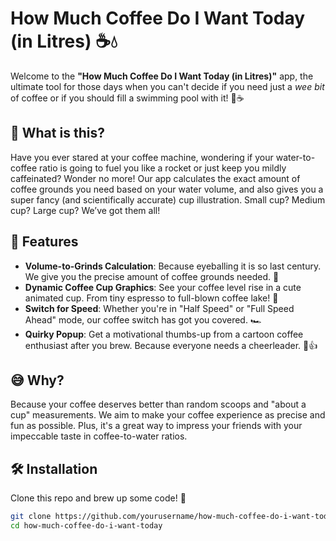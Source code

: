 # How Much Coffee Do I Want Today (in Litres) ☕💧

Welcome to the **"How Much Coffee Do I Want Today (in Litres)"** app, the ultimate tool for those days when you can't decide if you need just a *wee bit* of coffee or if you should fill a swimming pool with it! 🌊☕

## 🚀 What is this?

Have you ever stared at your coffee machine, wondering if your water-to-coffee ratio is going to fuel you like a rocket or just keep you mildly caffeinated? Wonder no more! Our app calculates the exact amount of coffee grounds you need based on your water volume, and also gives you a super fancy (and scientifically accurate) cup illustration. Small cup? Medium cup? Large cup? We’ve got them all!

## 🎉 Features

- **Volume-to-Grinds Calculation**: Because eyeballing it is so last century. We give you the precise amount of coffee grounds needed. 💯
- **Dynamic Coffee Cup Graphics**: See your coffee level rise in a cute animated cup. From tiny espresso to full-blown coffee lake! 🌋
- **Switch for Speed**: Whether you're in "Half Speed" or "Full Speed Ahead" mode, our coffee switch has got you covered. 🏎️
- **Quirky Popup**: Get a motivational thumbs-up from a cartoon coffee enthusiast after you brew. Because everyone needs a cheerleader. 🎉👍

## 😅 Why?

Because your coffee deserves better than random scoops and "about a cup" measurements. We aim to make your coffee experience as precise and fun as possible. Plus, it's a great way to impress your friends with your impeccable taste in coffee-to-water ratios.

## 🛠️ Installation

Clone this repo and brew up some code! 🍵

```bash
git clone https://github.com/yourusername/how-much-coffee-do-i-want-today.git
cd how-much-coffee-do-i-want-today
